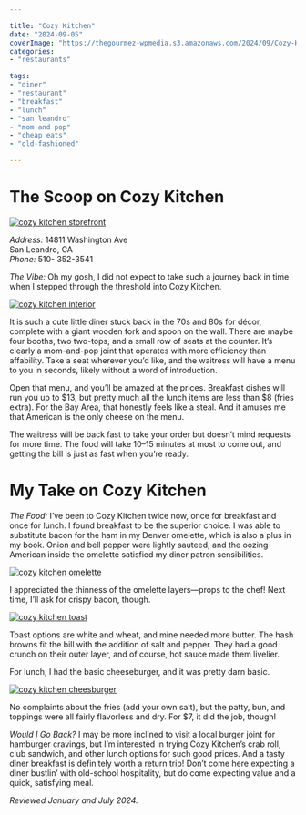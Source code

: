 ```yaml
---

title: "Cozy Kitchen"
date: "2024-09-05"
coverImage: "https://thegourmez-wpmedia.s3.amazonaws.com/2024/09/Cozy-Kitchen-Jan-2024-1.jpg"
categories:
- "restaurants"

tags:
- "diner"
- "restaurant"
- "breakfast"
- "lunch"
- "san leandro"
- "mom and pop"
- "cheap eats"
- "old-fashioned"

---
```


# The Scoop on Cozy Kitchen

[![cozy kitchen storefront](https://thegourmez-wpmedia.s3.amazonaws.com/2024/09/Cozy-Kitchen-+(3).jpg)](https://thegourmez-wpmedia.s3.amazonaws.com/2024/09/Cozy-Kitchen-+(3).jpg)

*Address:* 14811 Washington Ave\
San Leandro, CA\
*Phone:* 510- 352-3541

*The Vibe:* Oh my gosh, I did not expect to take such a journey back in time when I stepped through the threshold into Cozy Kitchen.

[![cozy kitchen interior](https://thegourmez-wpmedia.s3.amazonaws.com/2024/09/Cozy-Kitchen-+(1).jpg)](https://thegourmez-wpmedia.s3.amazonaws.com/2024/09/Cozy-Kitchen-+(1).jpg)

It is such a cute little diner stuck back in the 70s and 80s for décor, complete with a giant wooden fork and spoon on the wall. There are maybe four booths, two two-tops, and a small row of seats at the counter. It’s clearly a mom-and-pop joint that operates with more efficiency than affability. Take a seat wherever you’d like, and the waitress will have a menu to you in seconds, likely without a word of introduction.

Open that menu, and you’ll be amazed at the prices. Breakfast dishes will run you up to \$13, but pretty much all the lunch items are less than \$8 (fries extra). For the Bay Area, that honestly feels like a steal. And it amuses me that American is the only cheese on the menu.

The waitress will be back fast to take your order but doesn’t mind requests for more time. The food will take 10–15 minutes at most to come out, and getting the bill is just as fast when you’re ready.

# My Take on Cozy Kitchen

*The Food:* I’ve been to Cozy Kitchen twice now, once for breakfast and once for lunch. I found breakfast to be the superior choice. I was able to substitute bacon for the ham in my Denver omelette, which is also a plus in my book. Onion and bell pepper were lightly sauteed, and the oozing American inside the omelette satisfied my diner patron sensibilities.

[![cozy kitchen omelette](https://thegourmez-wpmedia.s3.amazonaws.com/2024/09/Cozy-Kitchen-Jan-2024-1.jpg)](https://thegourmez-wpmedia.s3.amazonaws.com/2024/09/Cozy-Kitchen-Jan-2024-1.jpg)

I appreciated the thinness of the omelette layers—props to the chef! Next time, I’ll ask for crispy bacon, though.

[![cozy kitchen toast](https://thegourmez-wpmedia.s3.amazonaws.com/2024/09/Cozy-Kitchen-Jan-2024-2.jpg)](https://thegourmez-wpmedia.s3.amazonaws.com/2024/09/Cozy-Kitchen-Jan-2024-2.jpg)

Toast options are white and wheat, and mine needed more butter. The hash browns fit the bill with the addition of salt and pepper. They had a good crunch on their outer layer, and of course, hot sauce made them livelier.

For lunch, I had the basic cheeseburger, and it was pretty darn basic.

[![cozy kitchen cheesburger](https://thegourmez-wpmedia.s3.amazonaws.com/2024/09/Cozy-Kitchen-+(2).jpg)](https://thegourmez-wpmedia.s3.amazonaws.com/2024/09/Cozy-Kitchen-+(2).jpg)

No complaints about the fries (add your own salt), but the patty, bun, and toppings were all fairly flavorless and dry. For \$7, it did the job, though!

*Would I Go Back?* I may be more inclined to visit a local burger joint for hamburger cravings, but I’m interested in trying Cozy Kitchen’s crab roll, club sandwich, and other lunch options for such good prices. And a tasty diner breakfast is definitely worth a return trip! Don’t come here expecting a diner bustlin’ with old-school hospitality, but do come expecting value and a quick, satisfying meal.

*Reviewed January and July 2024.*
